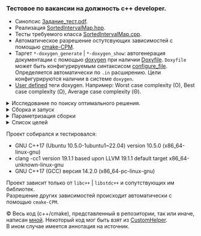 ### Тестовое по вакансии на должность c++ developer.

* Синопсис [Задание_тест.pdf](%D0%97%D0%B0%D0%B4%D0%B0%D0%BD%D0%B8%D0%B5_%D1%82%D0%B5%D1%81%D1%82.pdf). <br/>
* Реализация [SortedIntervalMap.hpp](sim/SortedIntervalMap.hpp). <br/>
* Тесты требуемого класса [SortedIntervalMap.cpp](sim/ut/SortedIntervalMap.cpp). <br/>
* Автоматическое разрешение остутсвующих зависимостей с помощью [cmake-CPM](https://github.com/cpm-cmake/CPM.cmake). <br/>
* Таргет `*-doxygen_generate` | `*-doxygen_show`: автогенерация документации с помощью [doxygen](https://www.doxygen.nl/) при наличии [Doxyfile](Doxyfile.in). `Doxyfile` может быть конфигурируемым синтаксисом [configure_file](https://cmake.org/cmake/help/latest/command/configure_file.html). Определяется автоматически по `.in` расширению. Цели конфигурируются наличии в системе `doxygen`.
* [User defined](Doxyfile.in#L273) теги doxygen. Например: Worst case complexity (O), Best case complexity (Ω), Average case complexity (Θ).

<details> <summary>Исследование по поиску оптимального решения.</summary>
   
  * Четыре реализации [SortedInterval.hpp](sim/SortedInterval.hpp) путём комбинации использованного нижележащего контейнера и параметризации метода [emplace](sim/aux/SortedIntervalImpl.hpp). [Пример параметризации](sim/ut/SortedInterval.cpp#L28-L33). <br/>
    * `std::set` с поэлементным удалением пересекающихся диапазонов ([trivial](sim/aux/SortedIntervalImpl.hpp#L12)).
    * `std::set` удалением пересекающихся диапазонов одним куском с переиспользованием одного из удаляемых диапазонов ([optimized_erase](sim/aux/SortedIntervalImpl.hpp#L13)).
    * В режиме RESEARCH используется `itlib::flat_set` как нижележащий контейнер ([SortedInterval.cpp](sim/ut/SortedInterval.cpp#L31)).
    * В режиме RESEARCH используется `itlib::flat_set` как нижележащий контейнер с базовым контейнером `std::deque` ([SortedInterval.cpp](sim/ut/SortedInterval.cpp#L32)).
  * [Бенчмарк](sim/research/SortedIntervalBench.cpp) для них.
</details> 

<details> <summary>Сборка и запуск</summary>

Здесь и далее выполнять из папки проекта. <br/> 
Используется переменная `CPM_SOURCE_CACHE` для ускорения последующих конфигураций. <br/>
Целевой тест собирается и запускается командой: <br/>
```
SRC="$(pwd)"; BUILD_ROOT=/tmp; BUILD="$BUILD_ROOT/sim_build"; CPM_CACHE="$BUILD_ROOT/sim_cpm_cache"; cmake "$SRC" -B "$BUILD" -DSIM_RESEARCH=OFF -DCMAKE_BUILD_TYPE=Release -DCPM_SOURCE_CACHE="$CPM_CACHE" && cmake --build "$BUILD" --target sim-ut --parallel $(nproc) && "$BUILD/sim/ut/sim-ut"
```
Сборка и запуск бенчмарков всех имплементаций:

```
SRC="$(pwd)"; BUILD_ROOT=/tmp; BUILD="$BUILD_ROOT/sim_build"; CPM_CACHE="$BUILD_ROOT/sim_cpm_cache"; rm "$BUILD/CMakeCache.txt" 2> /dev/null; cmake "$SRC" -B "$BUILD" -DSIM_RESEARCH=ON -DCMAKE_BUILD_TYPE=Release -DCPM_SOURCE_CACHE="$CPM_CACHE" && cmake --build "$BUILD" --target sim-research-bench --parallel $(nproc)
```
</details>

<details> <summary>Параметризация сборки</summary>

`-DBUILD_TESTING=<ON|OFF>`: Сборка тестов. Стандартная переменная cmake. <br/>
`-DSIM_RESEARCH=<ON|OFF>`: Сборка бенчмарков. <br/>
`-DSIM_RESEARCH_GBENCH_SAN=<ON|OFF>`^ Санитайзеры для бенчмарка. <br/>
`-DSIM_SANITIZERS="[[address];[thread];[ub];[leak];[mem]]"`: Для всех тестов и бенчмарка в создаются `<target>-<san type>` с санитайзерами из списка. <br/>
Полный список параметров в [CMakeLists.txt](CMakeLists.txt#L13-L25).
</details>

<details> <summary>Список целей</summary>

<img alt="targets.svg" src="gifs/targets.svg"/>
</details>

Проект собирался и тестировался:
* GNU C++17 (Ubuntu 10.5.0-1ubuntu1~22.04) version 10.5.0 (x86_64-linux-gnu)
* clang -cc1 version 19.1.1 based upon LLVM 19.1.1 default target x86_64-unknown-linux-gnu
* GNU C++17 (GCC) версия 14.2.0 (x86_64-pc-linux-gnu)

Проект зависит только от `libc++` | `libstdc++` и сопутствующих им библиотек. <br/>
Разрешение других зависимостей происходит автоматически с помощью `cmake-CPM`.

© Весь код (c++/cmake), представленный в репозитории, так или иначе, написан [мной](https://github.com/conelov).
Некоторый код мог быть взят из [CustomHelper](https://github.com/conelov/CustomHelper). <br/>
В ином случае имеется аннотация на источник.